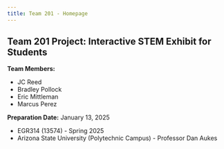 ```yaml
---
title: Team 201 - Homepage
---
```


## Team 201 Project: Interactive STEM Exhibit for Students

**Team Members:**

- JC Reed
- Bradley Pollock
- Eric Mittleman
- Marcus Perez

**Preparation Date:** January 13, 2025

- EGR314 (13574)  -  Spring 2025
- Arizona State University (Polytechnic Campus)  -  Professor Dan Aukes

